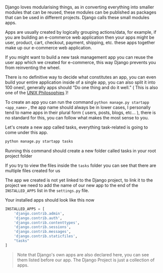 Django loves modularising things, as in converting everything into smaller modules that can be reused, these modules can be published as packages that can be used in different projects. Django calls these small modules apps.

Apps are usually created by logically grouping actions/data, for example, if you are building an e-commerce web application then your apps might be user, product, cart, checkout, payment, shipping, etc. these apps together make up our e-commerce web application.

If you might want to build a new task management app you can reuse the user app which we created for e-commerce, this way Django prevents you from reinventing the wheel.

There is no definitive way to decide what constitutes an app, you can even build your entire application inside of a single app, you can also split it into 100 ones!, generally apps should “Do one thing and do it well.” ( This is also one of the [UNIX Philosophies](https://en.wikipedia.org/wiki/Unix_philosophy#Do_One_Thing_and_Do_It_Well) )!

To create an app you can run the command `python manage.py startapp <app_name>` , the app name should always be in lower cases, I personally tend to name apps in their plural form ( users, posts, blogs, etc... ), there is no standard for this, you can follow what makes the most sense to you.

Let's create a new app called tasks, everything task-related is going to come under this app.

```bash
python manage.py startapp tasks
```

Running this command should create a new folder called tasks in your root project folder

If you try to view the files inside the `tasks` folder you can see that there are multiple files created for us

The app we created is not yet linked to the Django project, to link it to the project we need to add the name of our new app to the end of the `INSTALLED_APPS` list in the `settings.py` file.

Your installed apps should look like this now

```python
INSTALLED_APPS = [
    'django.contrib.admin',
    'django.contrib.auth',
    'django.contrib.contenttypes',
    'django.contrib.sessions',
    'django.contrib.messages',
    'django.contrib.staticfiles',
    "tasks"
]
```

> Note that Django's own apps are also declared here, you can see them listed before our app. The Django Project is just a collection of apps.

